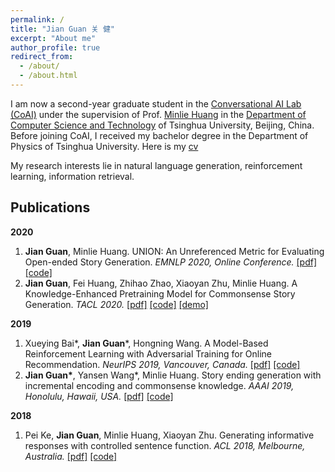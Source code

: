 ```yaml
---
permalink: /
title: "Jian Guan 关 健"
excerpt: "About me"
author_profile: true
redirect_from: 
  - /about/
  - /about.html
---
```


I am now a second-year graduate student in the [Conversational AI  Lab (CoAI)](http://coai.cs.tsinghua.edu.cn/) under the supervision of Prof. [Minlie Huang](http://coai.cs.tsinghua.edu.cn/hml/) in the [Department of Computer Science and Technology](http://www.cs.tsinghua.edu.cn/) of Tsinghua University, Beijing, China. Before joining CoAI, I received my bachelor degree in the Department of Physics of Tsinghua University. Here is my [cv](./cv_guanjian.pdf)

My research interests lie in natural language generation, reinforcement learning, information retrieval. 



## Publications

**2020**

1. **Jian Guan**, Minlie Huang. UNION: An Unreferenced Metric for Evaluating Open-ended Story Generation. *EMNLP 2020, Online Conference.* [[pdf]](https://arxiv.org/abs/2009.07602) [[code]](https://github.com/thu-coai/UNION)
2. **Jian Guan**, Fei Huang, Zhihao Zhao, Xiaoyan Zhu, Minlie Huang. A Knowledge-Enhanced Pretraining Model for Commonsense Story Generation. *TACL 2020.* [[pdf]](https://www.mitpressjournals.org/doi/pdf/10.1162/tacl_a_00302) [[code]](https://github.com/thu-coai/CommonsenseStoryGen) [[demo]](http://coai.cs.tsinghua.edu.cn/static/CommonsenseStoryGen/) 

**2019**

1. Xueying Bai\*, **Jian Guan**\*, Hongning Wang. A Model-Based Reinforcement Learning with Adversarial Training for Online Recommendation. *NeurIPS 2019, Vancouver, Canada.* [[pdf]](http://papers.nips.cc/paper/9257-a-model-based-reinforcement-learning-with-adversarial-training-for-online-recommendation) [[code]](https://github.com/JianGuanTHU/IRecGAN)
2. **Jian Guan\***, Yansen Wang\*, Minlie Huang. Story ending generation with incremental encoding and commonsense knowledge. *AAAI 2019, Honolulu, Hawaii, USA.*  [[pdf]](https://www.aaai.org/ojs/index.php/AAAI/article/view/4612) [[code]](https://github.com/JianGuanTHU/StoryEndGen)

**2018**

1. Pei Ke, **Jian Guan**, Minlie Huang, Xiaoyan Zhu. Generating informative responses with controlled sentence function. *ACL 2018, Melbourne, Australia.* [[pdf]](https://www.aclweb.org/anthology/P18-1139.pdf) [[code]](https://github.com/kepei1106/SentenceFunction)

